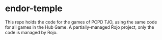 # endor-temple
This repo holds the code for the games of PCPD TJO, using the same code for all games in the Hub Game. A partially-managed Rojo project, only the code is managed by Rojo.
